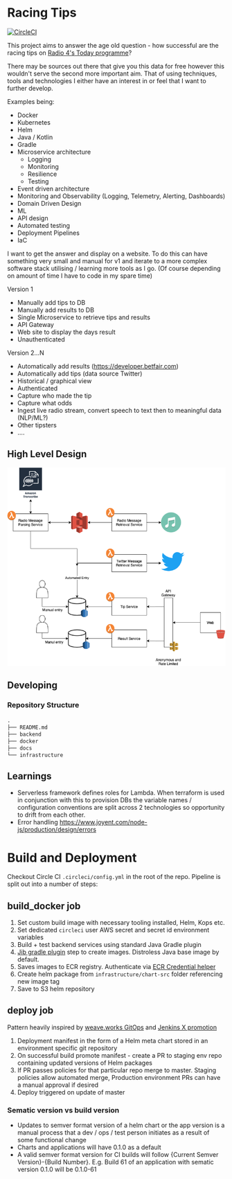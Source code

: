 # Racing Tips

[![CircleCI](https://circleci.com/gh/racing-tips/racing-tips.svg?style=svg)](https://circleci.com/gh/racing-tips/racing-tips)

This project aims to answer the age old question - how successful are the racing tips on [Radio 4's Today programme](https://www.bbc.co.uk/programmes/b006qj9z)?

There may be sources out there that give you this data for free however this wouldn't serve the second more important aim. That of using techniques, tools and technologies I either have an interest in or feel that I want to further develop.

Examples being:
  * Docker
  * Kubernetes
  * Helm
  * Java / Kotlin
  * Gradle
  * Microservice architecture
    * Logging
    * Monitoring
    * Resilience
    * Testing
  * Event driven architecture
  * Monitoring and Observability (Logging, Telemetry, Alerting, Dashboards) 
  * Domain Driven Design
  * ML
  * API design
  * Automated testing
  * Deployment Pipelines
  * IaC

I want to get the answer and display on a website. To do this can have something very small and manual for v1 and iterate to a more complex software stack utilising / learning more tools as I go. (Of course depending on amount of time I have to code in my spare time)

Version 1

* Manually add tips to DB
* Manually add results to DB
* Single Microservice to retrieve tips and results
* API Gateway
* Web site to display the days result
* Unauthenticated

Version 2...N

* Automatically add results (https://developer.betfair.com)
* Automatically add tips (data source Twitter)
* Historical / graphical view
* Authenticated
* Capture who made the tip
* Capture what odds
* Ingest live radio stream, convert speech to text then to meaningful data (NLP/ML?)
* Other tipsters
* ....

## High Level Design

![High Level Design](docs/architecture/diagrams/v2/racing-tips-v2-hld.png)

## Developing

### Repository Structure

```
.
├── README.md
├── backend
├── docker
├── docs
└── infrastructure
```

## Learnings

* Serverless framework defines roles for Lambda. When terraform is used in conjunction with this to provision DBs the variable names / configuration conventions are split across 2 technologies so opportunity to drift from each other.
* Error handling https://www.joyent.com/node-js/production/design/errors

# Build and Deployment

Checkout Circle CI `.circleci/config.yml` in the root of the repo. Pipeline is split out into a number of steps:

## build_docker job

1. Set custom build image with necessary tooling installed, Helm, Kops etc.
2. Set dedicated `circleci` user AWS secret and secret id environment variables
3. Build + test backend services using standard Java Gradle plugin
4. [Jib gradle plugin](https://github.com/GoogleContainerTools/jib/tree/master/jib-gradle-plugin) step to create images. Distroless Java base image by default.
5. Saves images to ECR registry. Authenticate via [ECR Credential helper](https://github.com/awslabs/amazon-ecr-credential-helper.git)
6. Create helm package from `infrastructure/chart-src` folder referencing new image tag
7. Save to S3 helm repository

## deploy job

Pattern heavily inspired by [weave.works GitOps](https://www.weave.works/blog/delivering-quality-at-speed-with-gitops) and [Jenkins X promotion](https://jenkins-x.io/about/features/#promotion)

1. Deployment manifest in the form of a Helm meta chart stored in an environment specific git repository
2. On successful build promote manifest - create a PR to staging env repo containing updated versions of Helm packages
3. If PR passes policies for that particular repo merge to master. Staging policies allow automated merge, Production environment PRs can have a manual approval if desired
4. Deploy triggered on update of master


### Sematic version vs build version

* Updates to semver format version of a helm chart or the app version is a manual process that a dev / ops / test person initiates as a result of some functional change
* Charts and applications will have 0.1.0 as a default
*  A valid semver format version for CI builds will follow {Current Semver Version}-{Build Number}. E.g. Build 61 of an application with sematic version 0.1.0 will be 0.1.0-61